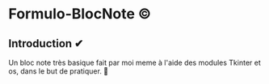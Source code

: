 # Formulo-BlocNote ©

## Introduction ✔
Un bloc note très basique fait par moi meme à l'aide des modules Tkinter et os, dans le but de pratiquer. 👀


